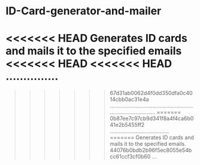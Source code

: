 # ID-Card-generator-and-mailer
<<<<<<< HEAD
Generates ID cards and mails it to the specified emails
<<<<<<< HEAD
<<<<<<< HEAD
...............
=======
>>>>>>> 67d31ab0062d4f0dd350dfa0c4014cbb0ac31e4a
.....................................................................................
=======
>>>>>>> 0b87ee7c97cb9d341f8a4f4ca6b041e2b5455ff2
.......................................
=======
Generates ID cards and mails it to the specified emails.
>>>>>>> 44076b0bdb2b96f5ec8055e54bcc61ccf3cf0b60
...